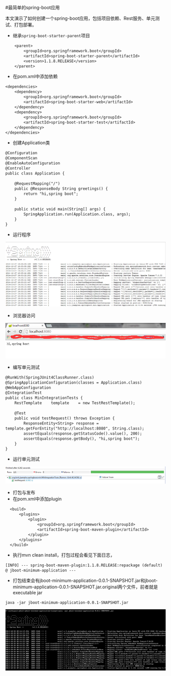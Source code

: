 #最简单的spring-boot应用

本文演示了如何创建一个spring-boot应用，包括项目依赖、Rest服务、单元测试、打包部署。
*  继承`spring-boot-starter-parent`项目
```
	<parent>
		<groupId>org.springframework.boot</groupId>
		<artifactId>spring-boot-starter-parent</artifactId>
		<version>1.1.8.RELEASE</version>
	</parent>
```

*  在pom.xml中添加依赖
```
<dependencies>
	<dependency>
		<groupId>org.springframework.boot</groupId>
		<artifactId>spring-boot-starter-web</artifactId>
	</dependency>
	<dependency>
		<groupId>org.springframework.boot</groupId>
		<artifactId>spring-boot-starter-test</artifactId>
	</dependency>
</dependencies>
```

*  创建Application类
```
@Configuration
@ComponentScan
@EnableAutoConfiguration
@Controller
public class Application {

	@RequestMapping("/")
	public @ResponseBody String greetings() {
		return "hi,spring boot";
	}

	public static void main(String[] args) {
		SpringApplication.run(Application.class, args);
	}
}
```

*  运行程序

![](../resources/2014-10-27-spring-boot-mini-application/1.jpg)

*  浏览器访问

![](../resources/2014-10-27-spring-boot-mini-application/2.jpg)

*  编写单元测试
```
@RunWith(SpringJUnit4ClassRunner.class)
@SpringApplicationConfiguration(classes = Application.class)
@WebAppConfiguration
@IntegrationTest
public class MinIntegrationTests {
	RestTemplate	template	= new TestRestTemplate();

	@Test
	public void testRequest() throws Exception {
		ResponseEntity<String> response = template.getForEntity("http://localhost:8080", String.class);
		assertEquals(response.getStatusCode().value(), 200);
		assertEquals(response.getBody(), "hi,spring boot");
	}
}
```

*  运行单元测试

![](../resources/2014-10-27-spring-boot-mini-application/3.jpg)

*  打包与发布
  *  在pom.xml中添加plugin
  ```
	<build>
		<plugins>
			<plugin>
				<groupId>org.springframework.boot</groupId>
				<artifactId>spring-boot-maven-plugin</artifactId>
			</plugin>
		</plugins>
	</build>
  ```
  
  *  执行mvn clean install，打包过程会看见下面日志，
  ```
  [INFO] --- spring-boot-maven-plugin:1.1.8.RELEASE:repackage (default) @ jboot-minimum-application ---
  ```
  
  *  打包结束会有jboot-minimum-application-0.0.1-SNAPSHOT.jar和jboot-minimum-application-0.0.1-SNAPSHOT.jar.original两个文件，前者就是executable jar
  ```
  java -jar jboot-minimum-application-0.0.1-SNAPSHOT.jar
  ```

![](../resources/2014-10-27-spring-boot-mini-application/4.jpg)
